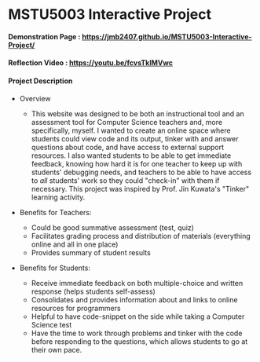 # MSTU5003 Interactive Project

#### Demonstration Page : <b>https://jmb2407.github.io/MSTU5003-Interactive-Project/</b>

#### Reflection Video : <b>https://youtu.be/fcvsTklMVwc</b>

#### Project Description
- Overview
    - This website was designed to be both an instructional tool and an assessment tool for Computer Science teachers and, more specifically, myself. I wanted to create an online space where students could view code and its output, tinker with and answer questions about code, and have access to external support resources. I also wanted students to be able to get immediate feedback, knowing how hard it is for one teacher to keep up with students' debugging needs, and teachers to be able to have access to <i>all</i> students' work so they could "check-in" with them if necessary. This project was inspired by Prof. Jin Kuwata's "Tinker" learning activity.

- Benefits for Teachers:
    - Could be good summative assessment (test, quiz)
    - Facilitates grading process and distribution of materials (everything online and all in one place)
    - Provides summary of student results

- Benefits for Students:
    - Receive immediate feedback on both multiple-choice and written response (helps students self-assess)
    - Consolidates and provides information about and links to  online resources for programmers
    - Helpful to have code-snippet on the side while taking a Computer Science test
    - Have the time to work through problems and tinker with the code before responding to the questions, which allows students to go at their own pace. 